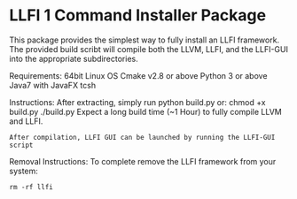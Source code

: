 LLFI 1 Command Installer Package
================================
This package provides the simplest way to fully install an LLFI framework.
The provided build scribt  will compile both the LLVM, LLFI, and the LLFI-GUI
into the appropriate subdirectories.

Requirements:
	64bit Linux OS
	Cmake v2.8 or above
	Python 3 or above
	Java7 with JavaFX
	tcsh

Instructions:
	After extracting, simply run
		python build.py
	or:
		chmod +x build.py
		./build.py
	Expect a long build time (~1 Hour) to fully compile LLVM and LLFI.

	After compilation, LLFI GUI can be launched by running the LLFI-GUI script

Removal Instructions:
	To complete remove the LLFI framework from your system:

	rm -rf llfi
